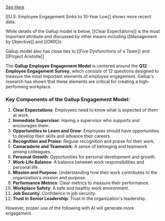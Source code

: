 [See Here](https://en.wikipedia.org/wiki/Employee_engagement)

[[U.S. Employee Engagement Sinks to 10-Year Low]] shows more recent data.


While details of the Gallup model is below, [[Clear Expectations]] is the most important attribute and discussed by other means including [[Management by Objective]] and [[OKR]]s.

Gallup model also has close ties to [[Five Dysfunctions of a Team]] and [[Project Aristotle]]

The **Gallup Employee Engagement Model** is centered around the **Q12 Employee Engagement Survey**, which consists of 12 questions designed to measure the most important elements of employee engagement. Gallup's research has shown that these elements are critical for creating a high-performing workplace.

### Key Components of the Gallup Engagement Model:
1. **Clear Expectations**: Employees need to know what is expected of them at work.
2. **Immediate Supervisor**: Having a supervisor who supports and encourages them.
3. **Opportunities to Learn and Grow**: Employees should have opportunities to develop their skills and advance their careers.
4. **Recognition and Praise**: Regular recognition and praise for their work.
5. **Camaraderie and Teamwork**: A sense of belonging and teamwork among colleagues.
6. **Personal Growth**: Opportunities for personal development and growth.
7. **Work-Life Balance**: A balance between work responsibilities and personal life.
8. **Mission and Purpose**: Understanding how their work contributes to the organization's mission and purpose.
9. **Performance Metrics**: Clear metrics to measure their performance.
10. **Workplace Safety**: A safe and healthy work environment.
11. **Job Security**: Confidence in job security.
12. **Trust in Senior Leadership**: Trust in the organization's leadership.



However, proper use of the following with AI will generate more engagement.
